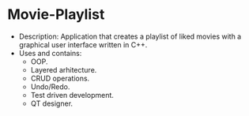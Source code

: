 # Movie-Playlist
* Description: Application that creates a playlist of liked movies with a graphical user interface written in C++.
* Uses and contains:
	* OOP.
	* Layered arhitecture.
	* CRUD operations.
	* Undo/Redo.
	* Test driven development.
	* QT designer.
